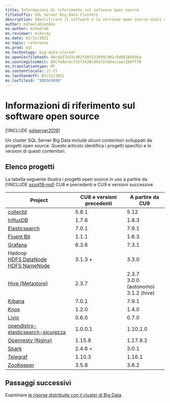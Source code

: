 ```yaml
---
title: Informazioni di riferimento sul software open source
titleSuffix: SQL Server Big Data Clusters
description: Identificare il software e la versione open source usati nei cluster SQL Server Big Data.
author: mihaelablendea
ms.author: mihaelab
ms.reviewer: mikeray
ms.date: 02/11/2021
ms.topic: reference
ms.prod: sql
ms.technology: big-data-cluster
ms.openlocfilehash: 40cda27b33c982fd8f533994c991c9d681bb936a
ms.sourcegitcommit: 8dc7e0ececf15f3438c05ef2c9daccaac1bbff78
ms.translationtype: MT
ms.contentlocale: it-IT
ms.lasthandoff: 02/13/2021
ms.locfileid: "100343499"
---
```

# <a name="open-source-software-reference"></a>Informazioni di riferimento sul software open source

[!INCLUDE [sqlserver2019](../includes/applies-to-version/sqlserver2019.md)]

Un cluster SQL Server Big Data include alcuni contenitori sviluppati da progetti open source. Questo articolo identifica i progetti specifici e le versioni di questi contenitori.

## <a name="project-list"></a>Elenco progetti

La tabella seguente illustra i progetti open source in uso a partire da [!INCLUDE [sssql19-md](../includes/sssql19-md.md)] CU8 e precedenti e CU9 e versioni successive. 

| Project | CU8 e versioni precedenti | A partire da CU9 |
|--|--|--|
| [collectd](https://collectd.org/) | 5.8.1 | 5.12 |
| [InfluxDB](https://www.influxdata.com) | 1.7.6 | 1.8.3 |
| [Elasticsearch](https://www.elastic.co/) | 7.0.1 | 7.9.1 |
| [Fluent Bit](https://docs.fluentbit.io/manual/about/what-is-fluent-bit) | 1.1.1 | 1.6.3 |
| [Grafana](https://grafana.com/) | 6.3.6 | 7.3.1 |
| Hadoop <br/>[HDFS DataNode](concept-storage-pool.md)<br/>[HDFS NameNode](https://cwiki.apache.org/confluence/display/HADOOP2/NameNode) |3.1.3 +|3.3.0|
| [Hive (Metastore)](https://hive.apache.org/) |2.3.7|2.3.7<br/>3.0.0 (autonomo)<br/>3.1.2 (hive)|
| [Kibana](https://www.elastic.co/kibana) | 7.0.1 | 7.9.1 |
| [Knox](https://knox.apache.org/) |1.2.0|1.4.0|
| [Livio](https://livy.apache.org/) |0.6.0|0.7.0|
| [opendistro-elasticsearch-sicurezza](https://www.elastic.co/what-is/elastic-stack-security) | 1.0.0.1 | 1.10.1.0 |
| [Openresty (Nginx)](https://openresty.org/) | 1.15.8 | 1.17.8.2 |
| [Spark](configure-spark-hdfs.md) |2.4.6 +|3.0.1|
| [Telegraf](https://docs.influxdata.com/telegraf/) | 1.10.3 | 1.16.1 |
| [ZooKeeper](https://cwiki.apache.org/confluence/display/zookeeper) |3.5.8|3.6.2

## <a name="next-steps"></a>Passaggi successivi

Esaminare [le risorse distribuite con il cluster di Big Data](concept-architecture-pods.md).